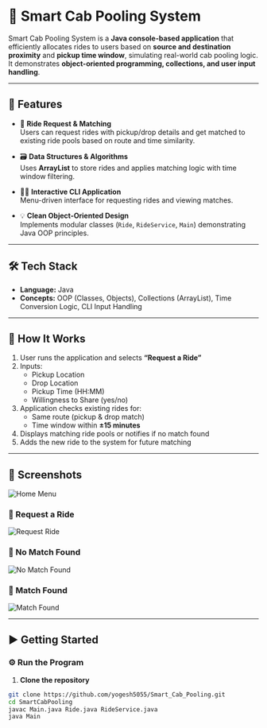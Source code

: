 # 🚖 Smart Cab Pooling System

Smart Cab Pooling System is a **Java console-based application** that efficiently allocates rides to users based on **source and destination proximity** and **pickup time window**, simulating real-world cab pooling logic. It demonstrates **object-oriented programming, collections, and user input handling**.

---

## 🌟 Features

- 🚗 **Ride Request & Matching**  
  Users can request rides with pickup/drop details and get matched to existing ride pools based on route and time similarity.

- 🗃️ **Data Structures & Algorithms**  
  Uses **ArrayList** to store rides and applies matching logic with time window filtering.

- 👨‍💻 **Interactive CLI Application**  
  Menu-driven interface for requesting rides and viewing matches.

- 💡 **Clean Object-Oriented Design**  
  Implements modular classes (`Ride`, `RideService`, `Main`) demonstrating Java OOP principles.

---

## 🛠️ Tech Stack

- **Language:** Java
- **Concepts:** OOP (Classes, Objects), Collections (ArrayList), Time Conversion Logic, CLI Input Handling

---

## 🚦 How It Works

1. User runs the application and selects **“Request a Ride”**  
2. Inputs:
   - Pickup Location
   - Drop Location
   - Pickup Time (HH:MM)
   - Willingness to Share (yes/no)
3. Application checks existing rides for:
   - Same route (pickup & drop match)
   - Time window within **±15 minutes**
4. Displays matching ride pools or notifies if no match found  
5. Adds the new ride to the system for future matching

---

## 📸 Screenshots

![Home Menu](./screenshots/home.png)

### 🔹 Request a Ride
![Request Ride](./screenshots/request.png)

### 🔹  No Match Found
![No Match Found](./screenshots/matchfound.png)

### 🔹 Match Found
![Match Found](./screenshots/nomatch.png)

---

## ▶️ Getting Started

### ⚙️ Run the Program

1. **Clone the repository**

```bash
git clone https://github.com/yogesh5055/Smart_Cab_Pooling.git
cd SmartCabPooling
javac Main.java Ride.java RideService.java
java Main
